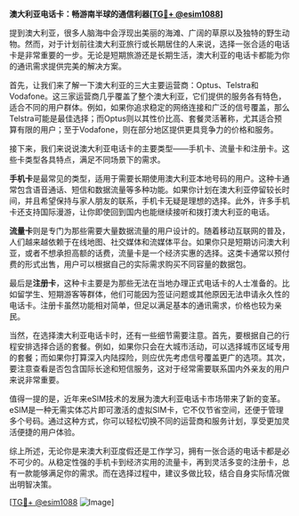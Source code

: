 **澳大利亚电话卡：畅游南半球的通信利器[[TG💪+ @esim1088](https://t.me/s/esim1088)]**

提到澳大利亚，很多人脑海中会浮现出美丽的海滩、广阔的草原以及独特的野生动物。然而，对于计划前往澳大利亚旅行或长期居住的人来说，选择一张合适的电话卡是非常重要的一步。无论是短期旅游还是长期生活，澳大利亚的电话卡都能为你的通讯需求提供完美的解决方案。

首先，让我们来了解一下澳大利亚的三大主要运营商：Optus、Telstra和Vodafone。这三家运营商几乎覆盖了整个澳大利亚，它们提供的服务各有特色，适合不同的用户群体。例如，如果你追求稳定的网络连接和广泛的信号覆盖，那么Telstra可能是最佳选择；而Optus则以其性价比高、套餐灵活著称，尤其适合预算有限的用户；至于Vodafone，则在部分地区提供更具竞争力的价格和服务。

接下来，我们来说说澳大利亚电话卡的主要类型——手机卡、流量卡和注册卡。这些卡类型各具特点，满足不同场景下的需求。

**手机卡**是最常见的类型，适用于需要长期使用澳大利亚本地号码的用户。这种卡通常包含语音通话、短信和数据流量等多种功能。如果你计划在澳大利亚停留较长时间，并且希望保持与家人朋友的联系，手机卡无疑是理想的选择。此外，许多手机卡还支持国际漫游，让你即使回到国内也能继续接听和拨打澳大利亚的电话。

**流量卡**则是专门为那些需要大量数据流量的用户设计的。随着移动互联网的普及，人们越来越依赖于在线地图、社交媒体和流媒体平台。如果你只是短期访问澳大利亚，或者不想承担高额的话费，流量卡是一个经济实惠的选择。这类卡通常以预付费的形式出售，用户可以根据自己的实际需求购买不同容量的数据包。

最后是**注册卡**，这种卡主要是为那些无法在当地办理正式电话卡的人士准备的。比如留学生、短期游客等群体，他们可能因为签证问题或其他原因无法申请永久性的电话卡。注册卡虽然功能相对简单，但足以满足基本的通讯需求，价格也较为亲民。

当然，在选择澳大利亚电话卡时，还有一些细节需要注意。首先，要根据自己的行程安排选择合适的套餐。例如，如果你只会在大城市活动，可以选择城市区域专用的套餐；而如果你打算深入内陆探险，则应优先考虑信号覆盖更广的选项。其次，要注意查看是否包含国际长途和短信服务，这对于经常需要联系国内外亲友的用户来说非常重要。

值得一提的是，近年来eSIM技术的发展为澳大利亚电话卡市场带来了新的变革。eSIM是一种无需实体芯片即可激活的虚拟SIM卡，它不仅节省空间，还便于管理多个号码。通过这种方式，你可以轻松切换不同的运营商和服务计划，享受更加灵活便捷的用户体验。

综上所述，无论你是来澳大利亚度假还是工作学习，拥有一张合适的电话卡都是必不可少的。从稳定性强的手机卡到经济实用的流量卡，再到灵活多变的注册卡，总有一款能够满足你的需求。而在选择过程中，建议多做比较，结合自身实际情况做出明智决策。

[[TG💪+ @esim1088](https://t.me/s/esim1088) ![Image](https://i.postimg.cc/4NQfJmqS/Snipaste-2025-05-13-00-14-12.png)]